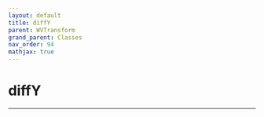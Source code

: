 ```yaml
---
layout: default
title: diffY
parent: WVTransform
grand_parent: Classes
nav_order: 94
mathjax: true
---
```


#  diffY




---

